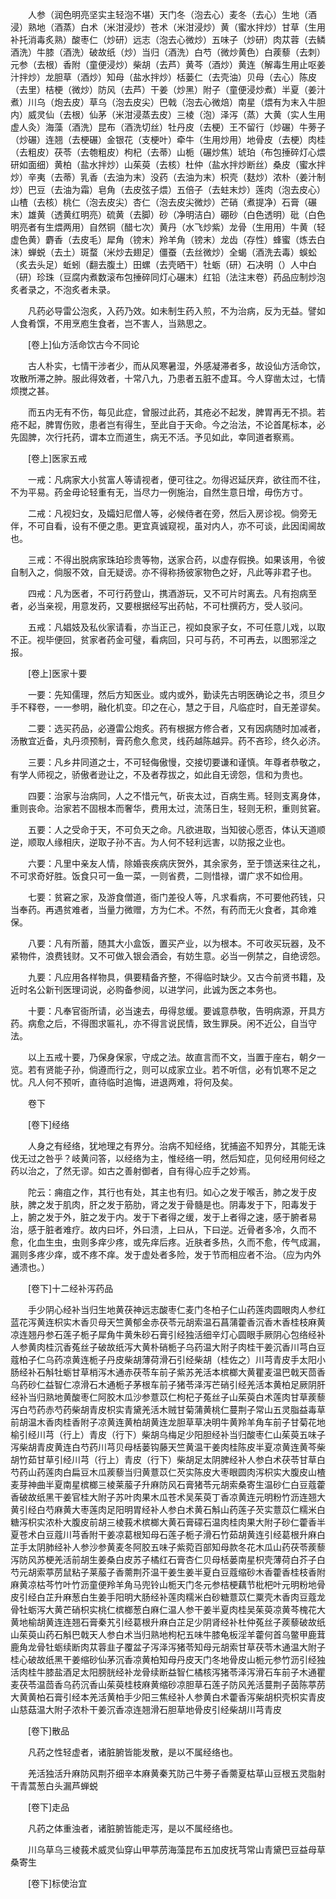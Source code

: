<!-- { "loadSidebar": true } -->
　　人参（润色明亮坚实主轻泡不堪）天门冬（泡去心）麦冬（去心）生地（酒浸）熟地（酒蒸）白术（米泔浸炒）苍术（米泔浸炒）黄（蜜水拌炒）甘草（生用补托消毒炙熟）酸枣仁（炒研）远志（泡去心微炒）五味子（炒研）肉苁蓉（去鳞酒洗）牛膝（酒洗）破故纸（炒）当归（酒洗）白芍（微炒黄色）白蒺藜（去刺）元参（去根）香附（童便浸炒）柴胡（去芦）黄芩（酒炒）黄连（解毒生用止呕姜汁拌炒）龙胆草（酒炒）知母（盐水拌炒）栝蒌仁（去壳油）贝母（去心）陈皮（去里）桔梗（微炒）防风（去芦）干姜（炒黑）附子（童便浸炒煮）半夏（姜汁煮）川乌（炮去皮）草乌（泡去皮尖）巴戟（泡去心微焙）南星（煨有为末入牛胆内）威灵仙（去根）仙茅（米泔浸蒸去皮）三棱（泡）泽泻（蒸）大黄（实人生用虚人灸）海藻（酒洗）昆布（酒洗切丝）牡丹皮（去梗）王不留行（炒碾）牛蒡子（炒碾）连翘（去梗碾）金银花（支梗叶）牵牛（生用炒用）地骨皮（去梗）肉桂（去粗皮）茯苓（去匏粗皮）枸杞（去蒂）山栀（碾炒焦）琥珀（布包捶碎灯心煨研如面细）黄柏（盐水拌炒）山茱萸（去核）杜仲（盐水拌炒断丝）桑皮（蜜水拌炒）辛夷（去蒂）乳香（去油为末）没药（去油为末）枳壳（麸炒）浓朴（姜汁制炒）巴豆（去油为霜）皂角（去皮弦子煨）五倍子（去蛀末炒）莲肉（泡去皮心）山楂（去核）桃仁（泡去皮尖）杏仁（泡去皮尖微炒）芒硝（煮提净）石膏（碾末）雄黄（透黄红明亮）硫黄（去脚）砂（净明洁白）硼砂（白色透明）砒（白色明亮者有生煨两用）自然铜（醋七次）黄丹（水飞炒紫）龙骨（生用用）牛黄（轻虚色黄）麝香（去皮毛）犀角（镑末）羚羊角（镑末）龙齿（存性）蜂蜜（炼去白沫）蝉蜕（去土）斑蝥（米炒去翅足）僵蚕（去丝微炒）全蝎（酒洗去毒）蜈蚣（炙去头足）蚯蚓（翻去腹土）田螺（去壳晒干）牡蛎（研）石决明（）人中白（研）珍珠（豆腐内煮数滚布包捶碎同灯心碾末）红铅（法注末卷）药品应制炒泡炙者录之，不泡炙者未录。

　　凡药必导雷公泡炙，入药乃效。如未制生药入煎，不为治病，反为无益。譬如人食肴馔，不用烹庖生食者，岂不害人，当熟思之。

　　[卷上]仙方活命饮古今不同论

　　古人朴实，七情干涉者少，而从风寒暑湿，外感凝滞者多，故设仙方活命饮，攻散所滞之肿。服此得效者，十常八九，乃患者五脏不虚耳。今人穿凿太过，七情烦搅之甚。

　　而五内无有不伤，每见此症，曾服过此药，其疮必不起发，脾胃再无不损。若疮不起，脾胃伤败，患者岂有得生，至此自于天命。今之治法，不论首尾标本，必先固脾，次行托药，谓本立而道生，病无不活。予见如此，幸同道者察焉。

　　[卷上]医家五戒

　　一戒：凡病家大小贫富人等请视者，便可往之。勿得迟延厌弃，欲往而不往，不为平易。药金毋论轻重有无，当尽力一例施治，自然生意日增，毋伤方寸。

　　二戒：凡视妇女，及孀妇尼僧人等，必候侍者在旁，然后入房诊视。倘旁无伴，不可自看，设有不便之患。更宜真诚窥视，虽对内人，亦不可谈，此因闺阃故也。

　　三戒：不得出脱病家珠珀珍贵等物，送家合药，以虚存假换。如果该用，令彼自制入之，倘服不效，自无疑谤。亦不得称扬彼家物色之好，凡此等非君子也。

　　四戒：凡为医者，不可行药登山，携酒游玩，又不可片时离去。凡有抱病至者，必当亲视，用意发药，又要根据经写出药帖，不可杜撰药方，受人驳问。

　　五戒：凡娼妓及私伙家请看，亦当正己，视如良家子女，不可任意儿戏，以取不正。视毕便回，贫家者药金可璧，看病回，只可与药，不可再去，以图邪淫之报。

　　[卷上]医家十要

　　一要：先知儒理，然后方知医业。或内或外，勤读先古明医确论之书，须旦夕手不释卷，一一参明，融化机变。印之在心，慧之于目，凡临症时，自无差谬矣。

　　二要：选买药品，必遵雷公炮炙。药有根据方修合者，又有因病随时加减者，汤散宜近备，丸丹须预制，膏药愈久愈灵，线药越陈越异。药不吝珍，终久必济。

　　三要：凡乡井同道之士，不可轻侮傲慢，交接切要谦和谨慎。年尊者恭敬之，有学人师视之，骄傲者逊让之，不及者荐拔之，如此自无谤怨，信和为贵也。

　　四要：治家与治病同，人之不惜元气，斫丧太过，百病生焉。轻则支离身体，重则丧命。治家若不固根本而奢华，费用太过，流荡日生，轻则无积，重则贫窘。

　　五要：人之受命于天，不可负天之命。凡欲进取，当知彼心愿否，体认天道顺逆，顺取人缘相庆，逆取子孙不吉。为人何不轻利远害，以防报之业也。

　　六要：凡里中亲友人情，除婚丧疾病庆贺外，其余家务，至于馈送来往之礼，不可求奇好胜。饭食只可一鱼一菜，一则省费，二则惜禄，谓广求不如俭用。

　　七要：贫窘之家，及游食僧道，衙门差役人等，凡求看病，不可要他药钱，只当奉药。再遇贫难者，当量力微赠，方为仁术。不然，有药而无火食者，其命难保。

　　八要：凡有所蓄，随其大小盒饭，置买产业，以为根本。不可收买玩器，及不紧物件，浪费钱财。又不可做入银会酒会，有妨生意。必当一例禁之，自绝谤怨。

　　九要：凡应用各样物具，俱要精备齐整，不得临时缺少。又古今前贤书籍，及近时名公新刊医理词说，必购备参阅，以进学问，此诚为医之本务也。

　　十要：凡奉官衙所请，必当速去，毋得怠缓。要诚意恭敬，告明病源，开具方药。病愈之后，不得图求匾礼，亦不得言说民情，致生罪戾。闲不近公，自当守法。

　　以上五戒十要，乃保身保家，守成之法。故直言而不文，当置于座右，朝夕一览。若有贤能子孙，倘遵而行之，则可以成家立业。若不听信，必有饥寒不足之忧。凡人何不预听，直待临时追悔，进退两难，将何及矣。

　　卷下

　　[卷下]经络

　　人身之有经络，犹地理之有界分。治病不知经络，犹捕盗不知界分，其能无诛伐无过之咎乎？岐黄问答，以经络为主，惟经络一明，然后知症，见何经用何经之药以治之，了然无谬。如古之善射御者，自有得心应手之妙焉。

　　陀云：痈疽之作，其行也有处，其主也有归。如心之发于喉舌，肺之发于皮肤，脾之发于肌肉，肝之发于筋肋，肾之发于骨髓是也。阴毒发于下，阳毒发于上，腑之发于外，脏之发于内。发于下者得之缓，发于上者得之速，感于腑者易治，感于脏者难疗。故内曰坏，外曰溃，上曰从，下曰逆。近骨者多冷，久而不愈，化血生虫，虫则多痒少疼，或先痒后疼。近肤者多热，久而不愈，传气成漏，漏则多疼少痒，或不疼不痒。发于虚处者多险，发于节而相应者不治。（应为内外通溃也。）

　　[卷下]十二经补泻药品

　　手少阴心经补当归生地黄茯神远志酸枣仁麦门冬柏子仁山药莲肉圆眼肉人参红蓝花泻黄连枳实木香贝母天竺黄郁金赤茯苓元胡索温石菖蒲藿香沉香木香桂枝麻黄凉连翘丹参石莲子栀子犀角牛黄朱砂石膏引经独活细辛灯心圆眼手厥阴心包络经补人参黄肉桂沉香菟丝子破故纸泻大黄朴硝栀子乌药温大附子肉桂干姜沉香川芎白豆蔻柏子仁乌药凉黄连栀子丹皮柴胡薄荷滑石引经柴胡（桂佐之）川芎青皮手太阳小肠经补石斛牡蛎甘草梢泻木通赤茯苓车前子紫苏羌活本槟榔大黄瞿麦温巴戟天茴香乌药砂仁益智仁凉滑石木通栀子茅根车前子猪苓泽泻芒硝引经羌活本黄柏足厥阴肝经补当归熟地黄酸枣仁阿胶木瓜沙参薏苡仁枸杞子菟丝子山茱萸白术莲肉甘草蒺藜泻白芍药赤芍药柴胡青皮枳实青黛羌活木贼甘菊蒲黄桃仁蔓荆子常山五灵脂益毒草前胡温木香肉桂香附子凉黄连黄柏胡黄连龙胆草草决明牛黄羚羊角车前子甘菊花地榆引经川芎（行上）青皮（行下）柴胡乌梅足少阳胆经补当归酸枣仁山茱萸五味子泻柴胡青皮黄连白芍药川芎贝母栝蒌钩藤天竺黄温干姜肉桂陈皮半夏凉黄连黄芩柴胡竹茹甘草引经川芎（行上）青皮（行下）柴胡足太阴脾经补人参白术茯苓甘草白芍药山药莲肉白扁豆木瓜蒺藜当归黄薏苡仁芡实陈皮大枣眼圆肉泻枳实大腹皮山楂麦芽神曲半夏南星槟榔三棱莱菔子升麻防风石膏猪苓元胡索桑寄生温砂仁白豆蔻藿香破故纸黑干姜官桂大附子苏叶肉果木瓜苍术吴茱萸丁香凉黄连元明粉竹沥连翘大黄引经白芍麻黄大枣莲肉足阳明胃经补人参白术黄石斛山药莲子芡实薏苡仁糯米白糖泻枳实浓朴大腹皮前胡三棱莪术槟榔大黄石膏礞石温肉桂肉果大附子砂仁藿香半夏苍术白豆蔻川芎香附干姜凉葛根知母石莲子栀子滑石竹茹胡黄连引经葛根升麻白芷手太阴肺经补人参沙参黄麦冬阿胶五味子紫菀百部知母款冬花木瓜山药茯苓蒺藜泻防风苏梗羌活前胡生姜桑白皮苏子橘红石膏杏仁贝母栝蒌南星枳壳薄荷白芥子白芍元胡索葶苈鼠粘子莱菔子香薷荆芥温干姜生姜半夏白豆蔻缩砂木香藿香桂枝香附麻黄凉枯芩竹叶竹沥童便羚羊角马兜铃山栀天门冬元参桔梗藕节枇杷叶元明粉地骨皮引经白芷升麻葱白生姜手阳明大肠经补莲肉糯米白砂糖薏苡仁粟壳木香肉豆蔻龙骨牡蛎泻大黄芒硝枳实桃仁槟榔葱白麻仁温人参干姜半夏肉桂吴茱萸凉黄芩槐花大黄地榆胡黄连连翘石膏秦艽引经葛根升麻白芷足少阴肾经补杜仲菟丝子蒺藜破故纸山茱萸山药石斛巴戟天人参白术当归熟地枸杞五味牛膝龟板淫羊藿何首乌鳖甲鹿茸鹿角龙骨牡蛎续断肉苁蓉韭子覆盆子泻泽泻猪苓知母元胡索甘草茯苓木通温大附子桂心破故纸黑干姜缩砂仙茅沉香凉黄柏知母丹皮天门冬地骨皮山栀元参竹沥引经独活肉桂牛膝盐酒足太阳膀胱经补龙骨续断益智仁橘核泻猪苓泽泻滑石车前子木通瞿麦茯苓温茴香乌药沉香山茱萸桂枝麻黄缩砂凉胆草石莲子防风羌活蔓荆子茵陈葶苈大黄黄柏石膏引经本羌活黄柏手少阳三焦经补人参黄白术藿香泻柴胡枳壳枳实青皮山慈菇温大附子浓朴干姜沉香凉连翘滑石胆草地骨皮引经柴胡川芎青皮

　　[卷下]散品

　　凡药之性轻虚者，诸脏腑皆能发散，是以不属经络也。

　　羌活独活升麻防风荆芥细辛本麻黄秦艽防己牛蒡子香薷夏枯草山豆根五灵脂射干青蒿葱白头漏芦蝉蜕

　　[卷下]走品

　　凡药之体重浊者，诸脏腑皆能走泻，是以不属经络也。

　　川乌草乌三棱莪术威灵仙穿山甲葶苈海藻昆布五加皮抚芎常山青黛巴豆益母草桑寄生

　　[卷下]标使治宜

